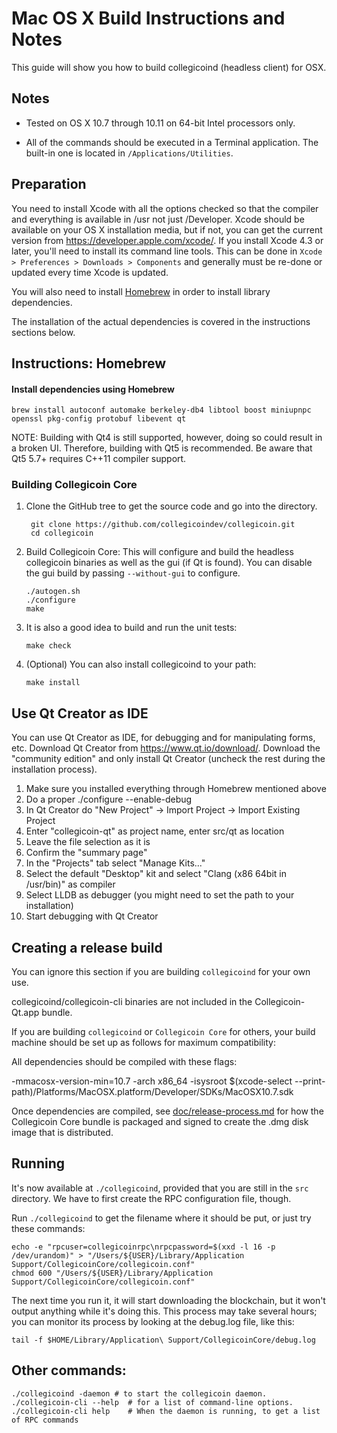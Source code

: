 Mac OS X Build Instructions and Notes
====================================
This guide will show you how to build collegicoind (headless client) for OSX.

Notes
-----

* Tested on OS X 10.7 through 10.11 on 64-bit Intel processors only.

* All of the commands should be executed in a Terminal application. The
built-in one is located in `/Applications/Utilities`.

Preparation
-----------

You need to install Xcode with all the options checked so that the compiler
and everything is available in /usr not just /Developer. Xcode should be
available on your OS X installation media, but if not, you can get the
current version from https://developer.apple.com/xcode/. If you install
Xcode 4.3 or later, you'll need to install its command line tools. This can
be done in `Xcode > Preferences > Downloads > Components` and generally must
be re-done or updated every time Xcode is updated.

You will also need to install [Homebrew](http://brew.sh) in order to install library
dependencies.

The installation of the actual dependencies is covered in the instructions
sections below.

Instructions: Homebrew
----------------------

#### Install dependencies using Homebrew

    brew install autoconf automake berkeley-db4 libtool boost miniupnpc openssl pkg-config protobuf libevent qt

NOTE: Building with Qt4 is still supported, however, doing so could result in a broken UI. Therefore, building with Qt5 is recommended. Be aware that Qt5 5.7+ requires C++11 compiler support.

### Building Collegicoin Core

1. Clone the GitHub tree to get the source code and go into the directory.

        git clone https://github.com/collegicoindev/collegicoin.git
        cd collegicoin

2.  Build Collegicoin Core:
    This will configure and build the headless collegicoin binaries as well as the gui (if Qt is found).
    You can disable the gui build by passing `--without-gui` to configure.

        ./autogen.sh
        ./configure
        make

3.  It is also a good idea to build and run the unit tests:

        make check

4.  (Optional) You can also install collegicoind to your path:

        make install

Use Qt Creator as IDE
------------------------
You can use Qt Creator as IDE, for debugging and for manipulating forms, etc.
Download Qt Creator from https://www.qt.io/download/. Download the "community edition" and only install Qt Creator (uncheck the rest during the installation process).

1. Make sure you installed everything through Homebrew mentioned above
2. Do a proper ./configure --enable-debug
3. In Qt Creator do "New Project" -> Import Project -> Import Existing Project
4. Enter "collegicoin-qt" as project name, enter src/qt as location
5. Leave the file selection as it is
6. Confirm the "summary page"
7. In the "Projects" tab select "Manage Kits..."
8. Select the default "Desktop" kit and select "Clang (x86 64bit in /usr/bin)" as compiler
9. Select LLDB as debugger (you might need to set the path to your installation)
10. Start debugging with Qt Creator

Creating a release build
------------------------
You can ignore this section if you are building `collegicoind` for your own use.

collegicoind/collegicoin-cli binaries are not included in the Collegicoin-Qt.app bundle.

If you are building `collegicoind` or `Collegicoin Core` for others, your build machine should be set up
as follows for maximum compatibility:

All dependencies should be compiled with these flags:

 -mmacosx-version-min=10.7
 -arch x86_64
 -isysroot $(xcode-select --print-path)/Platforms/MacOSX.platform/Developer/SDKs/MacOSX10.7.sdk

Once dependencies are compiled, see [doc/release-process.md](release-process.md) for how the Collegicoin Core
bundle is packaged and signed to create the .dmg disk image that is distributed.

Running
-------

It's now available at `./collegicoind`, provided that you are still in the `src`
directory. We have to first create the RPC configuration file, though.

Run `./collegicoind` to get the filename where it should be put, or just try these
commands:

    echo -e "rpcuser=collegicoinrpc\nrpcpassword=$(xxd -l 16 -p /dev/urandom)" > "/Users/${USER}/Library/Application Support/CollegicoinCore/collegicoin.conf"
    chmod 600 "/Users/${USER}/Library/Application Support/CollegicoinCore/collegicoin.conf"

The next time you run it, it will start downloading the blockchain, but it won't
output anything while it's doing this. This process may take several hours;
you can monitor its process by looking at the debug.log file, like this:

    tail -f $HOME/Library/Application\ Support/CollegicoinCore/debug.log

Other commands:
-------

    ./collegicoind -daemon # to start the collegicoin daemon.
    ./collegicoin-cli --help  # for a list of command-line options.
    ./collegicoin-cli help    # When the daemon is running, to get a list of RPC commands
